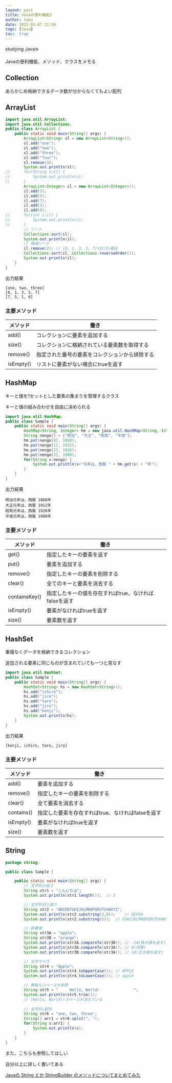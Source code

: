 ```yaml
---
layout: post
title: Javaの便利機能2
author: taku
date: 2022-03-07 21:50
tags: [Java]
toc:  true
---
```


studying Java☕

Javaの便利機能、メソッド、クラスをメモる

## Collection

あらかじめ格納できるデータ数が分からなくてもよい配列

## ArrayList

```java
import java.util.ArrayList;
import java.util.Collections;
public class ArrayList {
	public static void main(String[] args) {
		ArrayList<String> sl = new ArrayList<String>();
		sl.add("one");
		sl.add("two");
		sl.add("three");
		sl.add("four");
		sl.remove(3);
		System.out.println(sl);
//		for(String s:sl) {
//			System.out.println(s);
//		}
		ArrayList<Integer> il = new ArrayList<Integer>();
		il.add(3);
		il.add(5);
		il.add(7);
		il.add(1);
		il.add(0);
//		for(int i:il) {
//			System.out.println(i);
//		}
		// ソート
		Collections.sort(il);
		System.out.println(il);
		// 降順ソート
		il.remove(2); // [0, 1, 3, 5, 7]の2(3)番目
		Collections.sort(il, Collections.reverseOrder());
		System.out.println(il);
	}
}
```

出力結果

```
[one, two, three]
[0, 1, 3, 5, 7]
[7, 5, 1, 0]
```

### 主要メソッド

| メソッド | 働き |
| ---- | ---- |
| add() | コレクションに要素を追加する |
| size() | コレクションに格納されている要素数を取得する |
| remove() | 指定された番号の要素をコレクションから排除する |
| isEmpty() | リストに要素がない場合にtrueを返す |



## HashMap

キーと値を1セットとした要素の集まりを管理するクラス

キーと値の組み合わせを自由に決められる

```java
import java.util.HashMap;
public class Sample {
	public static void main(String[] args) {
		HashMap<String, Integer> hm = new java.util.HashMap<String, Integer>();
		String nengo[] = {"明治", "大正", "昭和", "平成"};
		hm.put(nengo[0], 1868);
		hm.put(nengo[1], 1912);
		hm.put(nengo[2], 1926);
		hm.put(nengo[3], 1980);
		for(String s:nengo) {
			System.out.println(s+"元年は、西暦 " + hm.get(s) + "年");
		}
	}
}
```

出力結果

```
明治元年は、西暦 1868年
大正元年は、西暦 1912年
昭和元年は、西暦 1926年
平成元年は、西暦 1980年
```

### 主要メソッド

| メソッド | 働き |
| ---- | ---- |
| get() | 指定したキーの要素を返す |
| put() | 要素を追加する |
| remove() | 指定したキーの要素を削除する |
| clear() | 全てのキーと要素を消去する |
| containsKey() | 指定したキーの値を存在すればtrue、なければfalseを返す |
| isEmpty() | 要素がなければtrueを返す |
| size() | 要素数を返す |

## HashSet

重複なくデータを格納できるコレクション

追加される要素に同じものが含まれていても一つと見なす

```java
import java.util.HashSet;
public class Sample {
	public static void main(String[] args) {
		HashSet<String> hs = new HashSet<String>();
		hs.add("ichiro");
		hs.add("jiro");
		hs.add("taro");
		hs.add("jiro");
		hs.add("kenji");
		System.out.println(hs);
	}
}
```

出力結果

```
[kenji, ichiro, taro, jiro]
```

### 主要メソッド

| メソッド | 働き |
| ---- | ---- |
| add() | 要素を追加する |
| remove() | 指定したキーの要素を削除する |
| clear() | 全て要素を消去する |
| contains() | 指定した要素を存在すればtrue、なければfalseを返す |
| isEmpty() | 要素がなければtrueを返す |
| size() | 要素数を返す |

## String

```java
package string;

public class Sample {

	public static void main(String[] args) {
		// 文字列の長さ
		String str1 = "こんにちは";
		System.out.println(str1.length());	// 5

		// 文字列切り取り
		String str2 = "ABCDEFGHIJKLMNOPQRSTUVWXYZ";
		System.out.println(str2.substring(3,8));	// DEFGH
		System.out.println(str2.substring(5));	// FGHIJKLMNOPQRSTUVWXYZ

		// 辞書順
		String str3A = "apple";
		String str3B = "orange";
		System.out.println(str3A.compareTo(str3B));	// -14(負の値を返す)
		System.out.println(str3A.compareTo(str3A));	// 0(同等)
		System.out.println(str3B.compareTo(str3A));	// 14(正の値を返す)

		// 文字サイズ
		String str4 = "Apple";
		System.out.println(str4.toUpperCase());	// APPLE
		System.out.println(str4.toLowerCase());	// apple

		// 無駄なスペースを削除
		String str5 = "     Hello, World!               ";
		System.out.println(str5.trim());
		// (Hello, World!)スペースが消えている
		
		// 文字列→配列
		String str6 = "one, two, three";
		String[] arr1 = str6.split(", ");
		for(String s:arr1) {
			System.out.println(s);
		}
	}
}
```

また、こちらも参照してほしい

自分以上に詳しく書いてある

[Javaの String とか StringBuilder のメソッドについてまとめてみた](https://qiita.com/hiroki-harada/items/b9bd3c6c7d6acdd734e0 "Javaの String とか StringBuilder のメソッドについてまとめてみた")

